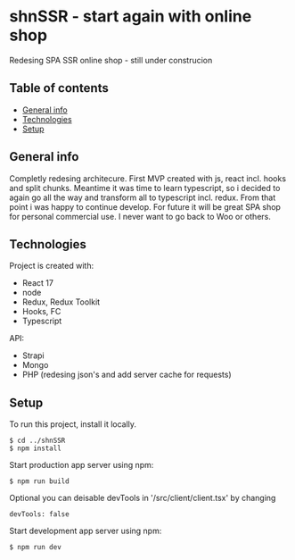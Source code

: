 # shnSSR - start again with online shop
Redesing SPA SSR online shop - still under construcion

## Table of contents
* [General info](#general-info)
* [Technologies](#technologies)
* [Setup](#setup)

## General info
Completly redesing architecure. First MVP created with js, react incl. hooks and split chunks. Meantime it was time to learn typescript, so i decided to again go all the way and transform all to typescript incl. redux. From that point i was happy to continue develop. For future it will be great SPA shop for personal commercial use. I never want to go back to Woo or others.

## Technologies
Project is created with:
* React 17
* node
* Redux, Redux Toolkit
* Hooks, FC
* Typescript

API:
* Strapi
* Mongo
* PHP (redesing json's and add server cache for requests)
	
## Setup
To run this project, install it locally.

```
$ cd ../shnSSR
$ npm install
```

Start production app server using npm:

```
$ npm run build
```
Optional you can deisable devTools in '/src/client/client.tsx' by changing
```
devTools: false
```


Start development app server using npm:

```
$ npm run dev
```